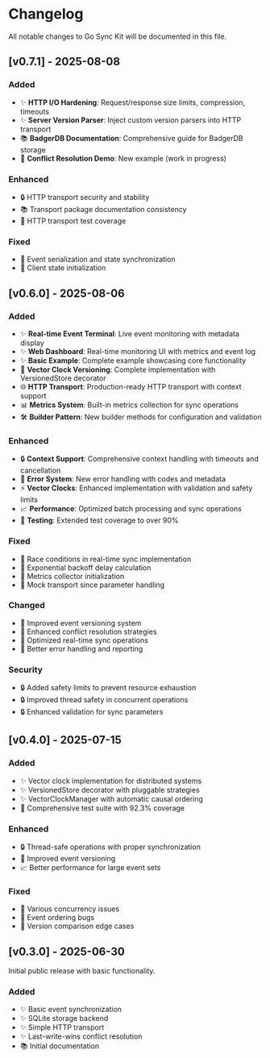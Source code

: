 # Changelog

All notable changes to Go Sync Kit will be documented in this file.

## [v0.7.1] - 2025-08-08

### Added
- ✨ **HTTP I/O Hardening**: Request/response size limits, compression, timeouts
- ✨ **Server Version Parser**: Inject custom version parsers into HTTP transport
- 📚 **BadgerDB Documentation**: Comprehensive guide for BadgerDB storage
- 🚧 **Conflict Resolution Demo**: New example (work in progress)

### Enhanced
- 🔒 HTTP transport security and stability
- 📚 Transport package documentation consistency
- 🧪 HTTP transport test coverage

### Fixed
- 🐛 Event serialization and state synchronization
- 🐛 Client state initialization

## [v0.6.0] - 2025-08-06

### Added
- ✨ **Real-time Event Terminal**: Live event monitoring with metadata display
- ✨ **Web Dashboard**: Real-time monitoring UI with metrics and event log
- ✨ **Basic Example**: Complete example showcasing core functionality
- 🔄 **Vector Clock Versioning**: Complete implementation with VersionedStore decorator
- 🌐 **HTTP Transport**: Production-ready HTTP transport with context support
- 📊 **Metrics System**: Built-in metrics collection for sync operations
- 🛠 **Builder Pattern**: New builder methods for configuration and validation

### Enhanced
- 🔒 **Context Support**: Comprehensive context handling with timeouts and cancellation
- 🚀 **Error System**: New error handling with codes and metadata
- ⚡ **Vector Clocks**: Enhanced implementation with validation and safety limits
- 📈 **Performance**: Optimized batch processing and sync operations
- 🧪 **Testing**: Extended test coverage to over 90%

### Fixed
- 🐛 Race conditions in real-time sync implementation
- 🐛 Exponential backoff delay calculation
- 🐛 Metrics collector initialization
- 🐛 Mock transport since parameter handling

### Changed
- 🔄 Improved event versioning system
- 🔄 Enhanced conflict resolution strategies
- 🔄 Optimized real-time sync operations
- 🔄 Better error handling and reporting

### Security
- 🔒 Added safety limits to prevent resource exhaustion
- 🔒 Improved thread safety in concurrent operations
- 🔒 Enhanced validation for sync parameters

## [v0.4.0] - 2025-07-15

### Added
- ✨ Vector clock implementation for distributed systems
- ✨ VersionedStore decorator with pluggable strategies
- ✨ VectorClockManager with automatic causal ordering
- 🧪 Comprehensive test suite with 92.3% coverage

### Enhanced
- 🔒 Thread-safe operations with proper synchronization
- 🔄 Improved event versioning
- 📈 Better performance for large event sets

### Fixed
- 🐛 Various concurrency issues
- 🐛 Event ordering bugs
- 🐛 Version comparison edge cases

## [v0.3.0] - 2025-06-30

Initial public release with basic functionality.

### Added
- ✨ Basic event synchronization
- ✨ SQLite storage backend
- ✨ Simple HTTP transport
- ✨ Last-write-wins conflict resolution
- 📚 Initial documentation
